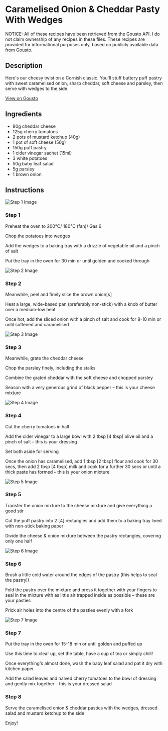 # Caramelised Onion & Cheddar Pasty With Wedges

NOTICE: All of these recipes have been retrieved from the Gousto API. I do not claim ownership of any recipes in these files. These recipes are provided for informational purposes only, based on publicly available data from Gousto.

## Description

Here's our cheesy twist on a Cornish classic. You'll stuff buttery puff pastry with sweet caramelised onion, sharp cheddar, soft cheese and parsley, then serve with wedges to the side. 

[View on Gousto](https://www.gousto.co.uk/recipes/cookbook/caramelised-onion-cheddar-pasty-with-wedges)

## Ingredients

- 80g cheddar cheese
- 125g cherry tomatoes
- 2 pots of mustard ketchup (40g)
- 1 pot of soft cheese (50g)
- 150g puff pastry
- 1 cider vinegar sachet (15ml)
- 3 white potatoes
- 50g baby leaf salad
- 5g parsley
- 1 brown onion

## Instructions

![Step 1 Image](https://production-media.gousto.co.uk/cms/recipe-step-image/step-1-1618925059879-x200.jpg)

### Step 1

Preheat the oven to 200°C/ 180°C (fan)/ Gas 6

Chop the potatoes into wedges

Add the wedges to a baking tray with a drizzle of vegetable oil and a pinch of salt

Put the tray in the oven for 30 min or until golden and cooked through

![Step 2 Image](https://production-media.gousto.co.uk/cms/recipe-step-image/step-2-1618925216594-x200.jpg)

### Step 2

Meanwhile, peel and finely slice the brown onion<span class="text-danger">[s]</span>

Heat a large, wide-based pan (preferably non-stick) with a knob of butter over a medium-low heat

Once hot, add the sliced onion with a pinch of salt and cook for 8-10 min or until softened and caramelised

![Step 3 Image](https://production-media.gousto.co.uk/cms/recipe-step-image/step-3-1618925230138-x200.jpg)

### Step 3

Meanwhile, grate the cheddar cheese

Chop the parsley finely, including the stalks

Combine the grated cheddar with the soft cheese and chopped parsley

Season with a very generous grind of black pepper – this is your cheese mixture

![Step 4 Image](https://production-media.gousto.co.uk/cms/recipe-step-image/step-4-1618925256465-x200.jpg)

### Step 4

Cut the cherry tomatoes in half

Add the cider vinegar to a large bowl with 2 tbsp <span class="text-danger">[4 tbsp]</span> olive oil and a pinch of salt – this is your dressing

Set both aside for serving

Once the onion has caramelised, add 1 tbsp<span class="text-danger"> [2 tbsp]</span> flour and cook for 30 secs, then add 2 tbsp<span class="text-danger"> [4 tbsp] </span>milk and cook for a further 30 secs or until a thick paste has formed – this is your onion mixture

![Step 5 Image](https://production-media.gousto.co.uk/cms/recipe-step-image/step-5-1618925264413-x200.jpg)

### Step 5

Transfer the onion mixture to the cheese mixture and give everything a good stir

Cut the puff pastry into 2 <span class="text-danger">[4]</span> rectangles and add them to a baking tray lined with non-stick baking paper

Divide the cheese & onion mixture between the pastry rectangles, covering only one half

![Step 6 Image](https://production-media.gousto.co.uk/cms/recipe-step-image/step-6-1618925283175-x200.jpg)

### Step 6

Brush a little cold water around the edges of the pastry (this helps to seal the pastry!)

Fold the pastry over the mixture and press it together with your fingers to seal in the mixture with as little air trapped inside as possible – these are your pasties

Prick air holes into the centre of the pasties evenly with a fork

![Step 7 Image](https://production-media.gousto.co.uk/cms/recipe-step-image/step-7-1618925293300-x200.jpg)

### Step 7

Put the tray in the oven for 15-18 min or until golden and puffed up

Use this time to clear up, set the table, have a cup of tea or simply chill!

Once everything's almost done, wash the baby leaf salad and pat it dry with kitchen paper

Add the salad leaves and halved cherry tomatoes to the bowl of dressing and gently mix together – this is your dressed salad

### Step 8

Serve the caramelised onion & cheddar pasties with the wedges, dressed salad and mustard ketchup to the side

Enjoy!

